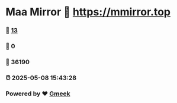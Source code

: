 # Maa Mirror :link: https://mmirror.top 
### :page_facing_up: [13](https://mmirror.top/tag.html) 
### :speech_balloon: 0 
### :hibiscus: 36190 
### :alarm_clock: 2025-05-08 15:43:28 
### Powered by :heart: [Gmeek](https://github.com/Meekdai/Gmeek)
